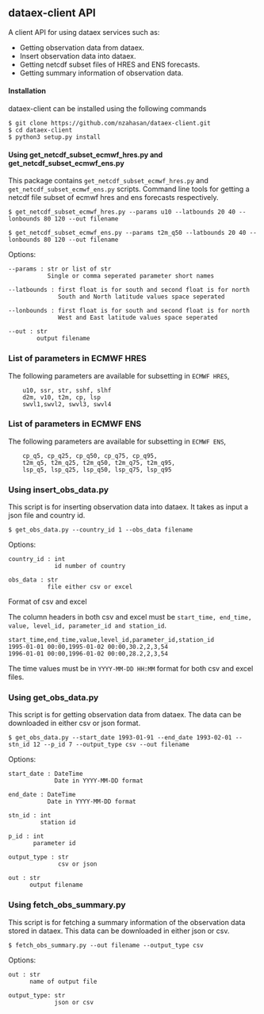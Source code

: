 ## dataex-client API
A client API for using dataex services such as:
- Getting observation data from dataex.
- Insert observation data into dataex.
- Getting netcdf subset files of HRES and ENS forecasts.
- Getting summary information of observation data.

#### Installation

dataex-client can be installed using the following commands
```
$ git clone https://github.com/nzahasan/dataex-client.git
$ cd dataex-client
$ python3 setup.py install
```

#### Using get_netcdf_subset_ecmwf_hres.py and get_netcdf_subset_ecmwf_ens.py

This package contains `get_netcdf_subset_ecmwf_hres.py` and `get_netcdf_subset_ecmwf_ens.py` scripts. Command line tools for getting a netcdf file subset of ecmwf hres and ens forecasts respectively.

```
$ get_netcdf_subset_ecmwf_hres.py --params u10 --latbounds 20 40 --lonbounds 80 120 --out filename

$ get_netcdf_subset_ecmwf_ens.py --params t2m_q50 --latbounds 20 40 --lonbounds 80 120 --out filename
```

Options:
```
--params : str or list of str
           Single or comma seperated parameter short names 
             
--latbounds : first float is for south and second float is for north
              South and North latitude values space seperated 
             
--lonbounds : first float is for south and second float is for north 
              West and East latitude values space seperated 
             
--out : str
        output filename

```

### List of parameters in ECMWF HRES

The following parameters are available for subsetting in `ECMWF HRES`,

```
    u10, ssr, str, sshf, slhf
    d2m, v10, t2m, cp, lsp
    swvl1,swvl2, swvl3, swvl4
```

### List of parameters in ECMWF ENS

The following parameters are available for subsetting in `ECMWF ENS`,

```
    cp_q5, cp_q25, cp_q50, cp_q75, cp_q95,
    t2m_q5, t2m_q25, t2m_q50, t2m_q75, t2m_q95,
    lsp_q5, lsp_q25, lsp_q50, lsp_q75, lsp_q95
```

### Using insert_obs_data.py 

This script is for inserting observation data into dataex. It takes as input a json file and country id.

```
$ get_obs_data.py --country_id 1 --obs_data filename
```
Options:
```
country_id : int
             id number of country
             
obs_data : str
           file either csv or excel  
```
Format of csv and excel

The column headers in both csv and excel must be `start_time, end_time, value, level_id, parameter_id and station_id`.

```
start_time,end_time,value,level_id,parameter_id,station_id
1995-01-01 00:00,1995-01-02 00:00,30.2,2,3,54
1996-01-01 00:00,1996-01-02 00:00,28.2,2,3,54
```
The time values must be in `YYYY-MM-DD HH:MM` format for both csv and excel files.


### Using get_obs_data.py
This script is for getting observation data from dataex. The data can be downloaded in either csv or json format.

```
$ get_obs_data.py --start_date 1993-01-91 --end_date 1993-02-01 -- stn_id 12 --p_id 7 --output_type csv --out filename 
```
Options:
```
start_date : DateTime
             Date in YYYY-MM-DD format
        
end_date : DateTime
           Date in YYYY-MM-DD format
           
stn_id : int
         station id
            
p_id : int 
       parameter id     

output_type : str
              csv or json
              
out : str
      output filename

```

### Using fetch_obs_summary.py
This script is for fetching a summary information of the observation data stored in dataex. This data can be downloaded in either json or csv.

```
$ fetch_obs_summary.py --out filename --output_type csv
```
Options:
```
out : str
      name of output file 
      
output_type: str
             json or csv    

```


 


